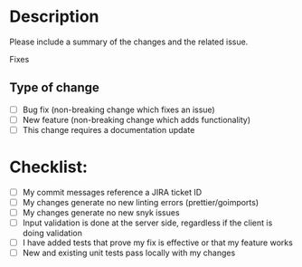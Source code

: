 # Description

Please include a summary of the changes and the related issue.

Fixes [<JIRA>](https://connectrn.atlassian.net/browse/<JIRA>#)

## Type of change

- [ ] Bug fix (non-breaking change which fixes an issue)
- [ ] New feature (non-breaking change which adds functionality)
- [ ] This change requires a documentation update

# Checklist:
- [ ] My commit messages reference a JIRA ticket ID
- [ ] My changes generate no new linting errors (prettier/goimports)
- [ ] My changes generate no new snyk issues
- [ ] Input validation is done at the server side, regardless if the client is doing validation
- [ ] I have added tests that prove my fix is effective or that my feature works
- [ ] New and existing unit tests pass locally with my changes